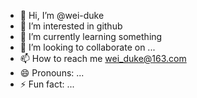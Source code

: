 - 👋 Hi, I’m @wei-duke
- 👀 I’m interested in github
- 🌱 I’m currently learning something
- 💞️ I’m looking to collaborate on ...
- 📫 How to reach me wei_duke@163.com
- 😄 Pronouns: ...
- ⚡ Fun fact: ...

<!---
wei-duke/wei-duke is a ✨ special ✨ repository because its `README.md` (this file) appears on your GitHub profile.
You can click the Preview link to take a look at your changes.
--->

